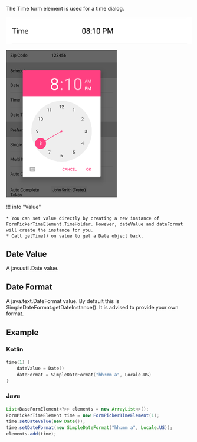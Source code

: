 The Time form element is used for a time dialog.

![Example](/images/Time1.PNG)

<img src="../../images/Time2.PNG" alt="Example" width="300px"/>

!!! info "Value"

    * You can set value directly by creating a new instance of FormPickerTimeElement.TimeHolder. However, dateValue and dateFormat will create the instance for you.
    * Call getTime() on value to get a Date object back.

## Date Value

A java.util.Date value.

## Date Format

A java.text.DateFormat value. By default this is SimpleDateFormat.getDateInstance(). It is advised to provide your own format.

## Example

### Kotlin

```kotlin
time(1) {
    dateValue = Date()
    dateFormat = SimpleDateFormat("hh:mm a", Locale.US)
}
```

### Java

```java
List<BaseFormElement<?>> elements = new ArrayList<>();
FormPickerTimeElement time = new FormPickerTimeElement(1);
time.setDateValue(new Date());
time.setDateFormat(new SimpleDateFormat("hh:mm a", Locale.US));
elements.add(time);
```
